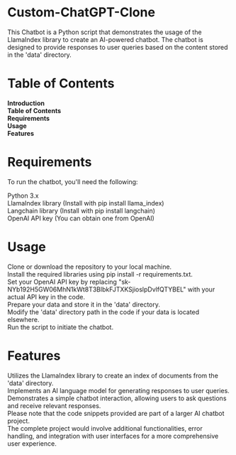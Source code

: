 # Custom-ChatGPT-Clone

This Chatbot is a Python script that demonstrates the usage of the LlamaIndex library to create an AI-powered chatbot. The chatbot is designed to provide responses to user queries based on the content stored in the 'data' directory.

# Table of Contents
**Introduction**  
**Table of Contents**  
**Requirements**  
**Usage**  
**Features**   

# Requirements  

To run the chatbot, you'll need the following:

Python 3.x  
LlamaIndex library (Install with pip install llama_index)  
Langchain library (Install with pip install langchain)  
OpenAI API key (You can obtain one from OpenAI)  

# Usage

Clone or download the repository to your local machine.  
Install the required libraries using pip install -r requirements.txt.  
Set your OpenAI API key by replacing "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" with your actual API key in the code.  
Prepare your data and store it in the 'data' directory.  
Modify the 'data' directory path in the code if your data is located elsewhere.  
Run the script to initiate the chatbot.  

# Features
Utilizes the LlamaIndex library to create an index of documents from the 'data' directory.  
Implements an AI language model for generating responses to user queries.  
Demonstrates a simple chatbot interaction, allowing users to ask questions and receive relevant responses.  
Please note that the code snippets provided are part of a larger AI chatbot project.   
The complete project would involve additional functionalities, error handling, and integration with user interfaces for a more comprehensive user experience.
